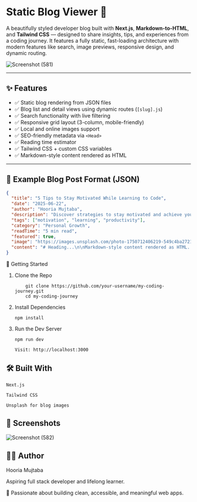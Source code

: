 # Static Blog Viewer 🚀

A beautifully styled developer blog built with **Next.js**, **Markdown-to-HTML**, and **Tailwind CSS** — designed to share insights, tips, and experiences from a coding journey. It features a fully static, fast-loading architecture with modern features like search, image previews, responsive design, and dynamic routing.


![Screenshot (581)](https://github.com/user-attachments/assets/b203eb1b-fe05-4e95-b453-db396b69347d)

---

## ✨ Features

- ✅ Static blog rendering from JSON files
- ✅ Blog list and detail views using dynamic routes (`[slug].js`)
- ✅ Search functionality with live filtering
- ✅ Responsive grid layout (3-column, mobile-friendly)
- ✅ Local and online images support
- ✅ SEO-friendly metadata via `<Head>`
- ✅ Reading time estimator
- ✅ Tailwind CSS + custom CSS variables
- ✅ Markdown-style content rendered as HTML

---

## 🧪 Example Blog Post Format (JSON)

```json
{
  "title": "5 Tips to Stay Motivated While Learning to Code",
  "date": "2025-06-22",
  "author": "Hooria Mujtaba",
  "description": "Discover strategies to stay motivated and achieve your coding goals.",
  "tags": ["motivation", "learning", "productivity"],
  "category": "Personal Growth",
  "readTime": "5 min read",
  "featured": true,
  "image": "https://images.unsplash.com/photo-1750712406219-549c4ba27210?w=700&q=60",
  "content": "# Heading...\n\nMarkdown-style content rendered as HTML..."
}
```
🚀 Getting Started
1. Clone the Repo

           git clone https://github.com/your-username/my-coding-journey.git
           cd my-coding-journey
   
3. Install Dependencies

       npm install  
   
5. Run the Dev Server

       npm run dev
   
       Visit: http://localhost:3000    

## 🛠 Built With

    Next.js

    Tailwind CSS

    Unsplash for blog images

## 📸 Screenshots

![Screenshot (582)](https://github.com/user-attachments/assets/6509ec72-417a-4e3b-95de-66dad29770f6)


## 🙋‍♀️ Author
Hooria Mujtaba

Aspiring full stack developer and lifelong learner.

💼 Passionate about building clean, accessible, and meaningful web apps.




